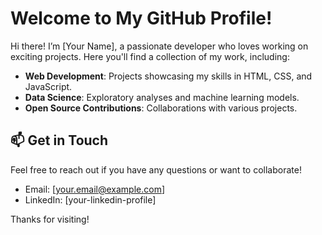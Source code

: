 # Welcome to My GitHub Profile!

Hi there! I’m [Your Name], a passionate developer who loves working on exciting projects. Here you'll find a collection of my work, including:

- **Web Development**: Projects showcasing my skills in HTML, CSS, and JavaScript.
- **Data Science**: Exploratory analyses and machine learning models.
- **Open Source Contributions**: Collaborations with various projects.

## 📫 Get in Touch

Feel free to reach out if you have any questions or want to collaborate!

- Email: [your.email@example.com]
- LinkedIn: [your-linkedin-profile]

Thanks for visiting!


<!--
**abdullah-al-jaber/abdullah-al-jaber** is a ✨ _special_ ✨ repository because its `README.md` (this file) appears on your GitHub profile.

Here are some ideas to get you started:

- 🔭 I’m currently working on ...
- 🌱 I’m currently learning ...
- 👯 I’m looking to collaborate on ...
- 🤔 I’m looking for help with ...
- 💬 Ask me about ...
- 📫 How to reach me: ...
- 😄 Pronouns: ...
- ⚡ Fun fact: ...
-->

